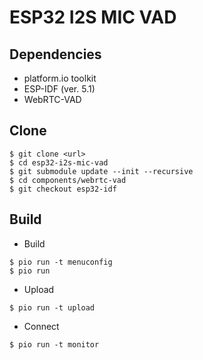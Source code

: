 # ESP32 I2S MIC VAD

## Dependencies

* platform.io toolkit
* ESP-IDF (ver. 5.1)
* WebRTC-VAD

## Clone

```
$ git clone <url>
$ cd esp32-i2s-mic-vad
$ git submodule update --init --recursive
$ cd components/webrtc-vad
$ git checkout esp32-idf
```

## Build

* Build
```shell
$ pio run -t menuconfig
$ pio run
```
* Upload
```shell
$ pio run -t upload
```
* Connect
```shell
$ pio run -t monitor
```